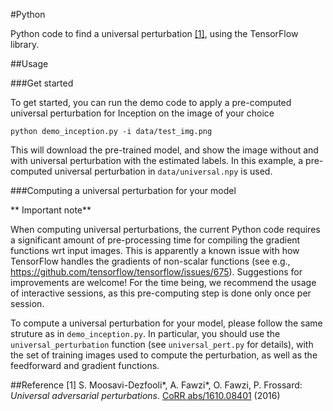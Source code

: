 #Python

Python code to find a universal perturbation [[1]](http://arxiv.org/pdf/1610.08401), using the TensorFlow library.

##Usage

###Get started

To get started, you can run the demo code to apply a pre-computed universal perturbation for Inception on the image of your choice
```
python demo_inception.py -i data/test_img.png	
```
This will download the pre-trained model, and show the image without and with universal perturbation with the estimated labels.
In this example, a pre-computed universal perturbation in `data/universal.npy` is used.

###Computing a universal perturbation for your model

** Important note**

When computing universal perturbations, the current Python code requires a significant amount of pre-processing time for compiling the gradient functions wrt input images.
This is apparently a known issue with how TensorFlow handles the gradients of non-scalar functions (see e.g., https://github.com/tensorflow/tensorflow/issues/675).
Suggestions for improvements are welcome!
For the time being, we recommend the usage of interactive sessions, as this pre-computing step is done only once per session.

To compute a universal perturbation for your model, please follow the same struture as in `demo_inception.py`.
In particular, you should use the `universal_perturbation` function (see `universal_pert.py` for details), with the set of training images 
used to compute the perturbation, as well as the feedforward and gradient functions.

##Reference
[1] S. Moosavi-Dezfooli\*, A. Fawzi\*, O. Fawzi, P. Frossard:
*Universal adversarial perturbations*.  [CoRR abs/1610.08401](http://arxiv.org/pdf/1610.08401) (2016)
